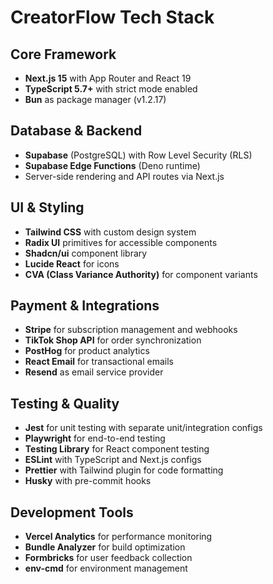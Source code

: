 # CreatorFlow Tech Stack

## Core Framework
- **Next.js 15** with App Router and React 19
- **TypeScript 5.7+** with strict mode enabled
- **Bun** as package manager (v1.2.17)

## Database & Backend
- **Supabase** (PostgreSQL) with Row Level Security (RLS)
- **Supabase Edge Functions** (Deno runtime)
- Server-side rendering and API routes via Next.js

## UI & Styling
- **Tailwind CSS** with custom design system
- **Radix UI** primitives for accessible components
- **Shadcn/ui** component library
- **Lucide React** for icons
- **CVA (Class Variance Authority)** for component variants

## Payment & Integrations
- **Stripe** for subscription management and webhooks
- **TikTok Shop API** for order synchronization
- **PostHog** for product analytics
- **React Email** for transactional emails
- **Resend** as email service provider

## Testing & Quality
- **Jest** for unit testing with separate unit/integration configs
- **Playwright** for end-to-end testing
- **Testing Library** for React component testing
- **ESLint** with TypeScript and Next.js configs
- **Prettier** with Tailwind plugin for code formatting
- **Husky** with pre-commit hooks

## Development Tools
- **Vercel Analytics** for performance monitoring
- **Bundle Analyzer** for build optimization
- **Formbricks** for user feedback collection
- **env-cmd** for environment management